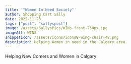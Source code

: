 ```yaml
---
title: '"Women In Need Society"'
author: Shopping Cart Sally
date: 2022-11-23
tags: ["post", "sallyspost"]
image: /assets/SallysPics/WINs-front-750px.jpg
imageAlt: WINS
snippeticon: /assets/icons/icons8-wing-chair-48.png
description: Helping Women in need in the Calgary area.
---
```


Helping New Comers and Women in Calgary